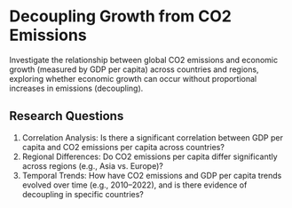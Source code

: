 # Decoupling Growth from CO2 Emissions
Investigate the relationship between global CO2 emissions and economic growth (measured by GDP per capita) across countries and regions, exploring whether economic growth can occur without proportional increases in emissions (decoupling).

## Research Questions
1. Correlation Analysis: Is there a significant correlation between GDP per capita and CO2 emissions per capita across countries?
2. Regional Differences: Do CO2 emissions per capita differ significantly across regions (e.g., Asia vs. Europe)?
3. Temporal Trends: How have CO2 emissions and GDP per capita trends evolved over time (e.g., 2010–2022), and is there evidence of decoupling in specific countries?
